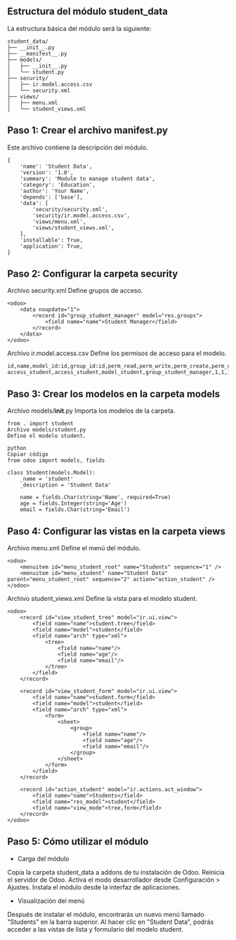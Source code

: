 ## Estructura del módulo student_data
La estructura básica del módulo será la siguiente:

```
student_data/
├── __init__.py
├── __manifest__.py
├── models/
│   ├── __init__.py
│   └── student.py
├── security/
│   ├── ir.model.access.csv
│   └── security.xml
├── views/
│   ├── menu.xml
│   └── student_views.xml
```

## Paso 1: Crear el archivo __manifest__.py
Este archivo contiene la descripción del módulo.

```
{
    'name': 'Student Data',
    'version': '1.0',
    'summary': 'Module to manage student data',
    'category': 'Education',
    'author': 'Your Name',
    'depends': ['base'],
    'data': [
        'security/security.xml',
        'security/ir.model.access.csv',
        'views/menu.xml',
        'views/student_views.xml',
    ],
    'installable': True,
    'application': True,
}
```

## Paso 2: Configurar la carpeta security
Archivo security.xml
Define grupos de acceso.

```
<odoo>
    <data noupdate="1">
        <record id="group_student_manager" model="res.groups">
            <field name="name">Student Manager</field>
        </record>
    </data>
</odoo>
```
Archivo ir.model.access.csv
Define los permisos de acceso para el modelo.
```
id,name,model_id:id,group_id:id,perm_read,perm_write,perm_create,perm_unlink
access_student,access_student,model_student,group_student_manager,1,1,1,1

```
## Paso 3: Crear los modelos en la carpeta models
Archivo models/__init__.py
Importa los modelos de la carpeta.

```
from . import student
Archivo models/student.py
Define el modelo student.

python
Copiar código
from odoo import models, fields

class Student(models.Model):
    _name = 'student'
    _description = 'Student Data'

    name = fields.Char(string='Name', required=True)
    age = fields.Integer(string='Age')
    email = fields.Char(string='Email')
```

## Paso 4: Configurar las vistas en la carpeta views
Archivo menu.xml
Define el menú del módulo.

```
<odoo>
    <menuitem id="menu_student_root" name="Students" sequence="1" />
    <menuitem id="menu_student" name="Student Data" parent="menu_student_root" sequence="2" action="action_student" />
</odoo>
```

Archivo student_views.xml
Define la vista para el modelo student.

```
<odoo>
    <record id="view_student_tree" model="ir.ui.view">
        <field name="name">student.tree</field>
        <field name="model">student</field>
        <field name="arch" type="xml">
            <tree>
                <field name="name"/>
                <field name="age"/>
                <field name="email"/>
            </tree>
        </field>
    </record>

    <record id="view_student_form" model="ir.ui.view">
        <field name="name">student.form</field>
        <field name="model">student</field>
        <field name="arch" type="xml">
            <form>
                <sheet>
                    <group>
                        <field name="name"/>
                        <field name="age"/>
                        <field name="email"/>
                    </group>
                </sheet>
            </form>
        </field>
    </record>

    <record id="action_student" model="ir.actions.act_window">
        <field name="name">Students</field>
        <field name="res_model">student</field>
        <field name="view_mode">tree,form</field>
    </record>
</odoo>
```

## Paso 5: Cómo utilizar el módulo
* Carga del módulo

Copia la carpeta student_data a addons de tu instalación de Odoo.
Reinicia el servidor de Odoo.
Activa el modo desarrollador desde Configuración > Ajustes.
Instala el módulo desde la interfaz de aplicaciones.

* Visualización del menú

Después de instalar el módulo, encontrarás un nuevo menú llamado "Students" en la barra superior.
Al hacer clic en "Student Data", podrás acceder a las vistas de lista y formulario del modelo student.